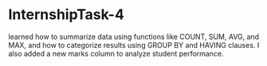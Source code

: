 # InternshipTask-4
learned how to summarize data using functions like COUNT, SUM, AVG, and MAX, and how to categorize results using GROUP BY and HAVING clauses. I also added a new marks column to analyze student performance.
